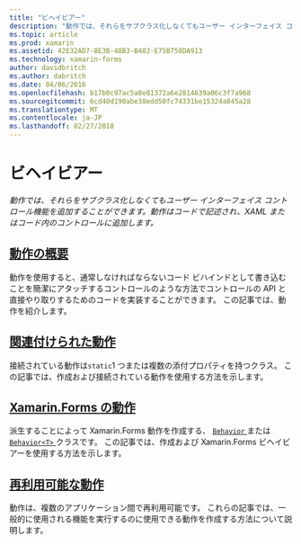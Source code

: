 ```yaml
---
title: "ビヘイビアー"
description: "動作では、それらをサブクラス化しなくてもユーザー インターフェイス コントロール機能を追加することができます。 動作はコードで記述され、XAML またはコード内のコントロールに追加します。"
ms.topic: article
ms.prod: xamarin
ms.assetid: 42E32AD7-8E3B-48B3-B402-E75B758DA913
ms.technology: xamarin-forms
author: davidbritch
ms.author: dabritch
ms.date: 04/06/2016
ms.openlocfilehash: b17b0c97ac5a8e81372a6e2814639a06c3f7a968
ms.sourcegitcommit: 6cd40d190abe38edd50fc74331be15324a845a28
ms.translationtype: MT
ms.contentlocale: ja-JP
ms.lasthandoff: 02/27/2018
---
```

# <a name="behaviors"></a>ビヘイビアー

_動作では、それらをサブクラス化しなくてもユーザー インターフェイス コントロール機能を追加することができます。動作はコードで記述され、XAML またはコード内のコントロールに追加します。_

## <a name="introduction-to-behaviorsintroductionmd"></a>[動作の概要](introduction.md)

動作を使用すると、通常しなければならないコード ビハインドとして書き込むことを簡潔にアタッチするコントロールのような方法でコントロールの API と直接やり取りするためのコードを実装することができます。 この記事では、動作を紹介します。

## <a name="attached-behaviorsattachedmd"></a>[関連付けられた動作](attached.md)

接続されている動作は`static`1 つまたは複数の添付プロパティを持つクラス。 この記事では、作成および接続されている動作を使用する方法を示します。

## <a name="xamarinforms-behaviorscreatingmd"></a>[Xamarin.Forms の動作](creating.md)

派生することによって Xamarin.Forms 動作を作成する、 [ `Behavior` ](https://developer.xamarin.com/api/type/Xamarin.Forms.Behavior/)または[ `Behavior<T>` ](https://developer.xamarin.com/api/type/Xamarin.Forms.Behavior%3CT%3E/)クラスです。 この記事では、作成および Xamarin.Forms ビヘイビアーを使用する方法を示します。

## <a name="reusable-behaviorsreusableindexmd"></a>[再利用可能な動作](reusable/index.md)

動作は、複数のアプリケーション間で再利用可能です。 これらの記事では、一般的に使用される機能を実行するのに使用できる動作を作成する方法について説明します。

